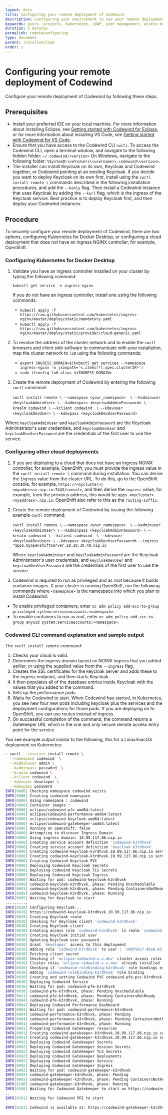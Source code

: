```yaml
---
layout: docs
title: Configuring your remote deployment of Codewind
description: Configuring your environment to use your remote deployment of Codewind
keywords: users, projects, Kubernetes, LDAP, user management, access management, login, deployment, pod, security, securing cloud connection
duration: 5 minutes
permalink: remoteconfiguring
type: document
parent: installoncloud
order: 1
---
```


# Configuring your remote deployment of Codewind

Configure your remote deployment of Codewind by following these steps. 

## Prerequisites
- Install your preferred IDE on your local machine. For more information about installing Eclipse, see [Getting started with Codewind for Eclipse](mdteclipsegettingstarted.html), or for more information about installing VS Code, see [Getting started with Codewind for VS Code](mdt-vsc-getting-started.html).
- Ensure that you have access to the Codewind CLI `cwctl`. To access the Codewind CLI, open a terminal window, and navigate to the following hidden folder: `~/.codewind/<version>` On Windows, navigate to the following folder: `%SystemDrive%\Users\<username>\.codewind\<version>`.
- The installer can install Keycloak on its own, Keycloak and Codewind together, or Codewind pointing at an existing Keycloak. If you decide you want to deploy Keycloak on its own first, install using the `cwctl install remote \` commands described in the following installation procedures, and add the `--konly` flag. Then install a Codewind instance that uses Keycloak by adding the `--kurl` flag, which is the ingress of the Keycloak service. Best practice is to deploy Keycloak first, and then deploy your Codewind instances. 

## Procedure

To securely configure your remote deployment of Codewind, there are two options, configuring Kubernetes for Docker Desktop, or configuring a cloud deployment that does not have an Ingress NGINX controller, for example, OpenShift. 

### Configuring Kubernetes for Docker Desktop

1. Validate you have an ingress controller installed on your cluster by typing the following command:

   `kubectl get service -n ingress-nginx`

   If you do not have an ingress controller, install one using the following commands:

   - `kubectl apply -f https://raw.githubusercontent.com/kubernetes/ingress-nginx/master/deploy/static/mandatory.yaml`
   - `kubectl apply -f https://raw.githubusercontent.com/kubernetes/ingress-nginx/master/deploy/static/provider/cloud-generic.yaml`

2. To resolve the address of the cluster network and to enable the `cwctl` browsers and client side software to communicate with your installation, map the cluster network to `lo0` using the following commands:

   - `export INGRESS_DOMAIN=$(kubectl get services --namespace ingress-nginx -o jsonpath='<.items[*].spec.clusterIP>')`
   - `sudo ifconfig lo0 alias $<INGRESS_DOMAIN>`

3. Create the remote deployment of Codewind by entering the following `cwctl` command: 

   `cwctl install remote \`
     `--namespace <your_namespace>  \`
     `--kadminuser <keycloakAdminUser> \`
     `--kadminpass <keycloakAdminPassword> \`
     `--krealm codewind \`
     `--kclient codewind  \`
     `--kdevuser <keycloakDevUser> \`
     `--kdevpass <keycloakDevUserPassword>`

  Where `keycloakAdminUser` and `keycloakAdminPassword` are the Keycloak Administrator's user credentials, and `keycloakDevUser` and `keycloakDevUserPassword` are the credentials of the first user to use the service.  

### Configuring other cloud deployments

1. If you are deploying to a cloud that does not have an Ingress NGINX controller, for example, OpenShift, you must provide the ingress value in the `cwctl install remote \` command during installation. You can derive the `ingress` value from the cluster URL. To do this, go to the OpenShift console, for example, `https://<mycluster>|<myaddress>.nip.io:7443/console`, and then derive the `ingress` value, for example, from the previous address, this would be `apps.<mycluster>.<myaddress>.nip.io`. OpenShift also refer to this as the `routing-suffix`. 

2. Create the remote deployment of Codewind by issuing the following example `cwctl` command: 

   `cwctl install remote \`
     `--namespace <your_namespace>  \`
     `--kadminuser <keycloakAdminUser> \`
     `--kadminpass <keycloakAdminPassword> \`
     `--krealm codewind \`
     `--kclient codewind  \`
     `--kdevuser <keycloakDevUser> \`
     `--kdevpass <keycloakDevUserPassword>`
     `--ingress "apps.myopenshiftserver.10.20.30.40.nip.io`

   Where `keycloakAdminUser` and `keycloakAdminPassword` are the Keycloak Administrator's user credentials, and `keycloakDevUser` and `keycloakDevUserPassword` are the credentials of the first user to use the service. 

3. Codewind is required to run as privileged and as root because it builds container images. If your cluster is running OpenShift, run the following commands where `<namespace>` is the namespace into which you plan to install Codewind:
- To enable privileged containers, enter `oc adm policy add-scc-to-group privileged system:serviceaccounts:<namespace>`.
- To enable containers to run as root, enter `oc adm policy add-scc-to-group anyuid system:serviceaccounts:<namespace>`.

### Codewind CLI command explanation and sample output

The `cwctl install remote` command:

1. Checks your cloud is valid.
2. Determines the ingress domain based on NGINX ingress that you added earlier, or using the supplied value from the `--ingress` flag. 
3. Creates the SSL certificates for the keycloak server and adds these to the ingress endpoint, and then starts Keycloak. 
4. It then populates all of the database entries inside Keycloak with the values that you added to the command. 
5. Sets up the performance pods.
6. Waits for Codewind to start. When Codewind has started, in Kubernetes, you see new four new pods including keycloak plus the services and the deployment configurations for those pods. If you are deploying on to OpenShift, you can use routes instead of ingress. 
7. On successful completion of the command, the command returns a Gatekeeper URL which is the one and only secure remote access entry point for the service. 

You see example output similar to the following, this for a Linux/macOS deployment on Kubernetes:

```sh
~ cwctl --insecure install remote \
  --namespace codewind  \
  --kadminuser admin \
  --kadminpass passw0rd  \
  --krealm codewind \
  --kclient codewind  \
  --kdevuser developer \
  --kdevpass passw0rd
INFO[0000] Checking namespace codewind exists
INFO[0000] Creating codewind namespace
INFO[0000] Using namespace : codewind
INFO[0000] Container images :
INFO[0000] eclipse/codewind-pfe-amd64:latest
INFO[0000] eclipse/codewind-performance-amd64:latest
INFO[0000] eclipse/codewind-keycloak-amd64:latest
INFO[0000] eclipse/codewind-gatekeeper-amd64:latest
INFO[0000] Running on openshift: false
INFO[0000] Attempting to discover Ingress Domain
INFO[0000] Using ingress domain: 10.99.117.86.nip.io
INFO[0000] Creating service account definition 'codewind-k3rdhvxk'
INFO[0000] Creating service account definition 'keycloak-k3rdhvxk'
INFO[0000] Creating codewind-keycloak-k3rdhvxk.10.99.117.86.nip.io server Key
INFO[0000] Creating codewind-keycloak-k3rdhvxk.10.99.117.86.nip.io server certificate
INFO[0000] Creating Codewind Keycloak PVC
INFO[0000] Deploying Codewind Keycloak Secrets
INFO[0000] Deploying Codewind Keycloak TLS Secrets
INFO[0000] Deploying Codewind Keycloak Ingress
INFO[0000] Waiting for pod: codewind-keycloak-k3rdhvxk
INFO[0000] codewind-keycloak-k3rdhvxk, phase: Pending Unschedulable
INFO[0001] codewind-keycloak-k3rdhvxk, phase: Pending ContainersNotReady
INFO[0005] codewind-keycloak-k3rdhvxk, phase: Running
INFO[0005] Waiting for Keycloak to start
..........
INFO[0028] Configuring Keycloak...
INFO[0028] https://codewind-keycloak-k3rdhvxk.10.99.117.86.nip.io
INFO[0029] Creating Keycloak realm
INFO[0030] Checking for Keycloak client 'codewind-k3rdhvxk'
INFO[0030] Creating Keycloak client
INFO[0030] Creating access role 'codewind-k3rdhvxk' in realm 'codewind'
INFO[0030] Creating Keycloak initial user
INFO[0030] Updating Keycloak user password
INFO[0030] Grant 'developer' access to this deployment
INFO[0030] Adding role 'codewind-k3rdhvxk' to user : 'c00750c7-4b10-4317-b328-e21c4c930913'
INFO[0030] Fetching client secret
INFO[0030] Checking if 'eclipse-codewind-x.x.dev' cluster access roles are installed
INFO[0030] Cluster roles 'eclipse-codewind-x.x.dev' already installed
INFO[0030] Checking if 'codewind-rolebinding-k3rdhvxk' role bindings exist
INFO[0030] Adding 'codewind-rolebinding-k3rdhvxk' role binding
INFO[0030] Creating and setting Codewind PVC codewind-pfe-pvc-k3rdhvxk to 1Gi
INFO[0030] Deploying Codewind Service
INFO[0030] Waiting for pod: codewind-pfe-k3rdhvxk
INFO[0030] codewind-pfe-k3rdhvxk, phase: Pending Unschedulable
INFO[0041] codewind-pfe-k3rdhvxk, phase: Pending ContainersNotReady
INFO[0084] codewind-pfe-k3rdhvxk, phase: Running
INFO[0084] Deploying Codewind Performance Dashboard
INFO[0084] Waiting for pod: codewind-performance-k3rdhvxk
INFO[0084] codewind-performance-k3rdhvxk, phase: Pending
INFO[0084] codewind-performance-k3rdhvxk, phase: Pending ContainersNotReady
INFO[0091] codewind-performance-k3rdhvxk, phase: Running
INFO[0091] Preparing Codewind Gatekeeper resources
INFO[0091] Creating codewind-gatekeeper-k3rdhvxk.10.99.117.86.nip.io server Key
INFO[0091] Creating codewind-gatekeeper-k3rdhvxk.10.99.117.86.nip.io server certificate
INFO[0092] Deploying Codewind Gatekeeper Secrets
INFO[0092] Deploying Codewind Gatekeeper Session Secrets
INFO[0092] Deploying Codewind Gatekeeper TLS Secrets
INFO[0092] Deploying Codewind Gatekeeper Deployments
INFO[0092] Deploying Codewind Gatekeeper Service
INFO[0092] Deploying Codewind Gatekeeper Ingress
INFO[0092] Waiting for pod: codewind-gatekeeper-k3rdhvxk
INFO[0092] codewind-gatekeeper-k3rdhvxk, phase: Pending
INFO[0092] codewind-gatekeeper-k3rdhvxk, phase: Pending ContainersNotReady
INFO[0100] codewind-gatekeeper-k3rdhvxk, phase: Running
INFO[0100] Waiting for Codewind Gatekeeper to start on https://codewind-gatekeeper-k3rdhvxk.10.99.117.86.nip.io
..
INFO[0101] Waiting for Codewind PFE to start
.
INFO[0101] Codewind is available at: https://codewind-gatekeeper-k3rdhvxk.10.99.117.86.nip.io
```
